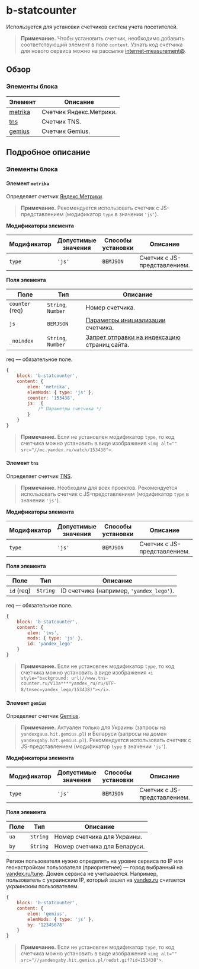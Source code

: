 # b-statcounter

Используется для установки счетчиков систем учета посетителей.

> **Примечание.** Чтобы установить счетчик, необходимо добавить соответствующий элемент в поле `content`. Узнать код счетчика для нового сервиса можно на рассылке [internet-measurement@](https://ml.yandex-team.ru/lists/internet-measurement/).

## Обзор

### Элементы блока

| Элемент | Описание |
| ------- | -------- |
| [metrika](#elem-metrika) | Счетчик Яндекс.Метрики. |
| [tns](#elem-tns) | Счетчик TNS. |
| [gemius](#elem-gemius) | Счетчик Gemius. |

## Подробное описание

### Элементы блока

<a name="elem-metrika"></a>

#### Элемент `metrika`

Определяет счетчик [Яндекс.Метрики](https://yandex.ru/support/metrika/).

> **Примечание.** Рекомендуется использовать счетчик с JS-представлением (модификатор `type` в значении `'js'`).

**Модификаторы элемента**

| Модификатор | Допустимые значения | Способы установки | Описание |
| ----------- | ------------------- | ----------------- | -------- |
| `type` | `'js'` | `BEMJSON` | Счетчик с JS-представлением. |

**Поля элемента**

| Поле | Тип | Описание |
| ---- | --- | -------- |
| `counter` (req) | `String`, `Number` | Номер счетчика. |
| `js`  | `BEMJSON` | [Параметры инициализации](https://yandex.ru/support/metrika/code/counter-initialize.xml) счетчика. |
| `_noindex` | `String`, `Number` | [Запрет отправки на индексацию](https://yandex.ru/support/metrika/code/stop-indexing.xml) страниц сайта. |

req — обязательное поле.

```js
{
    block: 'b-statcounter',
    content: {
        elem: 'metrika',
        elemMods: { type: 'js' },
        counter: '153438',
        js:  {
            /* Параметры счетчика */
        }
    }
}
```

> **Примечание.** Если не установлен модификатор `type`, то код счетчика можно установить в виде изображения `<img alt="" src="//mc.yandex.ru/watch/153438">`.

<a name="elem-tns"></a>

#### Элемент `tns`

Определяет счетчик [TNS](http://tns-counter.ru).

> **Примечание.** Необходим для всех проектов. Рекомендуется использовать счетчик с JS-представлением (модификатор `type` в значении `'js'`).

**Модификаторы элемента**

| Модификатор | Допустимые значения | Способы установки | Описание |
| ----------- | ------------------- | ----------------- | -------- |
| `type` | `'js'` | `BEMJSON` | Счетчик с JS-представлением. |

**Поля элемента**

| Поле | Тип | Описание |
| ---- | --- | -------- |
| `id` (req) | `String` | ID счетчика (например, `'yandex_lego'`). |

req — обязательное поле.

```js
{
    block: 'b-statcounter',
    content: {
        elem: 'tns',
        mods: { type: 'js' },
        id: 'yandex_lego'
    }
}
```

> **Примечание.** Если не установлен модификатор `type`, то код счетчика можно установить в виде изображения `<i style="background: url(//www.tns-counter.ru/V13a****yandex_ru/ru/UTF-8/tmsec=yandex_lego/153438)"></i>`.

<a name="elem-gemius"></a>

#### Элемент `gemius`

Определяет счетчик [Gemius](http://www.gemius.com/).

> **Примечание.** Актуален только для Украины (запросы на `yandexgaua.hit.gemius.pl`) и Беларуси (запросы на домен `yandexgaby.hit.gemius.pl`). Рекомендуется использовать счетчик с JS-представлением (модификатор `type` в значении `'js'`).

**Модификаторы элемента**

| Модификатор | Допустимые значения | Способы установки | Описание |
| ----------- | ------------------- | ----------------- | -------- |
| `type` | `'js'` | `BEMJSON` | Счетчик с JS-представлением. |

**Поля элемента**

| Поле | Тип | Описание |
| ---- | --- | -------- |
| `ua` | `String` | Номер счетчика для Украины. |
| `by` | `String` | Номер счетчика для Беларуси. |

Регион пользователя нужно определять на уровне сервиса по IP или геонастройкам пользователя (приоритетнее) — город выбранный на [yandex.ru/tune](https://yandex.ru/tune). Домен сервиса не учитывается. Например, пользователь с украинским IP, который зашел на [yandex.ru](https://www.yandex.ru) считается украинским пользователем.

```js
{
    block: 'b-statcounter',
    content: {
        elem: 'gemius',
        elemMods: { type: 'js' },
        by: '12345678'
    }
}
```

> **Примечание.** Если не установлен модификатор `type`, то код счетчика можно установить в виде изображения `<img alt="" src="//yandexgaby.hit.gemius.pl/redot.gif?id=153438">`.
